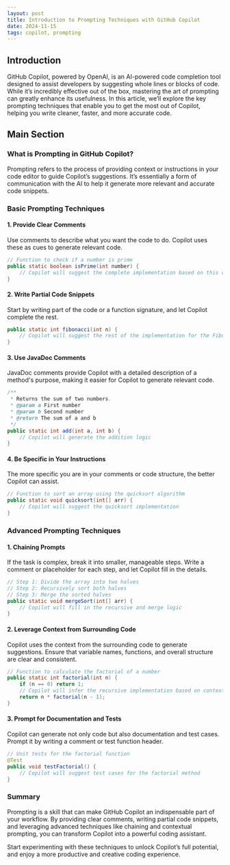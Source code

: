 ```yaml
---
layout: post
title: Introduction to Prompting Techniques with GitHub Copilot
date: 2024-11-15
tags: copilot, prompting
---
```


## Introduction

GitHub Copilot, powered by OpenAI, is an AI-powered code completion tool designed to assist developers by suggesting whole lines or blocks of code. While it’s incredibly effective out of the box, mastering the art of prompting can greatly enhance its usefulness. In this article, we’ll explore the key prompting techniques that enable you to get the most out of Copilot, helping you write cleaner, faster, and more accurate code.

## Main Section

### What is Prompting in GitHub Copilot?

Prompting refers to the process of providing context or instructions in your code editor to guide Copilot’s suggestions. It’s essentially a form of communication with the AI to help it generate more relevant and accurate code snippets.

### Basic Prompting Techniques

#### 1. Provide Clear Comments

Use comments to describe what you want the code to do. Copilot uses these as cues to generate relevant code.

```java
// Function to check if a number is prime
public static boolean isPrime(int number) {
    // Copilot will suggest the complete implementation based on this comment
}
```

#### 2. Write Partial Code Snippets

Start by writing part of the code or a function signature, and let Copilot complete the rest.

```java
public static int fibonacci(int n) {
    // Copilot will suggest the rest of the implementation for the Fibonacci sequence
}
```

#### 3. Use JavaDoc Comments

JavaDoc comments provide Copilot with a detailed description of a method's purpose, making it easier for Copilot to generate relevant code.

```java
/**
 * Returns the sum of two numbers.
 * @param a First number
 * @param b Second number
 * @return The sum of a and b
 */
public static int add(int a, int b) {
    // Copilot will generate the addition logic
}
```

#### 4. Be Specific in Your Instructions

The more specific you are in your comments or code structure, the better Copilot can assist.

```java
// Function to sort an array using the quicksort algorithm
public static void quicksort(int[] arr) {
    // Copilot will suggest the quicksort implementation
}
```

### Advanced Prompting Techniques

#### 1. Chaining Prompts

If the task is complex, break it into smaller, manageable steps. Write a comment or placeholder for each step, and let Copilot fill in the details.

```java
// Step 1: Divide the array into two halves
// Step 2: Recursively sort both halves
// Step 3: Merge the sorted halves
public static void mergeSort(int[] arr) {
    // Copilot will fill in the recursive and merge logic
}
```

#### 2. Leverage Context from Surrounding Code

Copilot uses the context from the surrounding code to generate suggestions. Ensure that variable names, functions, and overall structure are clear and consistent.

```java
// Function to calculate the factorial of a number
public static int factorial(int n) {
    if (n == 0) return 1;
    // Copilot will infer the recursive implementation based on context
    return n * factorial(n - 1);
}
```

#### 3. Prompt for Documentation and Tests

Copilot can generate not only code but also documentation and test cases. Prompt it by writing a comment or test function header.

```java
// Unit tests for the factorial function
@Test
public void testFactorial() {
    // Copilot will suggest test cases for the factorial method
}
```

### Summary

Prompting is a skill that can make GitHub Copilot an indispensable part of your workflow. By providing clear comments, writing partial code snippets, and leveraging advanced techniques like chaining and contextual prompting, you can transform Copilot into a powerful coding assistant.

Start experimenting with these techniques to unlock Copilot’s full potential, and enjoy a more productive and creative coding experience.





